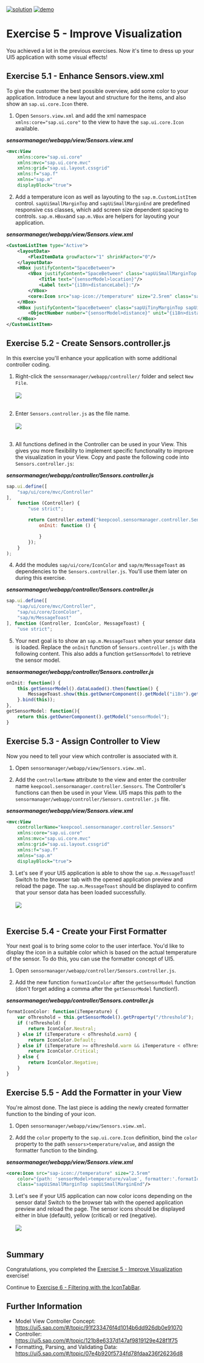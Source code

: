 [![solution](https://flat.badgen.net/badge/solution/available/green?icon=github)](https://github.com/SAP-samples/teched2020-DEV164/tree/code/ex5/TechEd2020)
[![demo](https://flat.badgen.net/badge/demo/deployed/blue?icon=chrome)](https://sap-samples.github.io/teched2020-DEV164/ex5/TechEd2020/SensorManager/webapp/)

# Exercise 5 - Improve Visualization

You achieved a lot in the previous exercises. Now it's time to dress up your UI5 application with some visual effects!

## Exercise 5.1 - Enhance Sensors.view.xml

To give the customer the best possible overview, add some color to your application. Introduce a new layout and structure for the items, and also show an `sap.ui.core.Icon` there.

1. Open `Sensors.view.xml` and add the xml namespace `xmlns:core="sap.ui.core"` to the view to have the `sap.ui.core.Icon` available.

***sensormanager/webapp/view/Sensors.view.xml***

````xml
<mvc:View
    xmlns:core="sap.ui.core"
    xmlns:mvc="sap.ui.core.mvc"
    xmlns:grid="sap.ui.layout.cssgrid"
    xmlns:f="sap.f"
    xmlns="sap.m"
    displayBlock="true">
````

2. Add a temperature icon as well as layouting to the `sap.m.CustomListItem` control. `sapUiSmallMarginTop` and `sapUiSmallMarginEnd` are predefined responsive css classes, which add screen size dependent spacing to controls. `sap.m.HBox`and `sap.m.VBox` are helpers for layouting your application.

***sensormanager/webapp/view/Sensors.view.xml***

````xml
<CustomListItem type="Active">
    <layoutData>
        <FlexItemData growFactor="1" shrinkFactor="0"/>
    </layoutData>
    <HBox justifyContent="SpaceBetween">
        <VBox justifyContent="SpaceBetween" class="sapUiSmallMarginTop sapUiSmallMarginBegin">
            <Title text="{sensorModel>location}"/>
            <Label text="{i18n>distanceLabel}:"/>
        </VBox>
        <core:Icon src="sap-icon://temperature" size="2.5rem" class="sapUiSmallMarginTop sapUiSmallMarginEnd"/>
    </HBox>
    <HBox justifyContent="SpaceBetween" class="sapUiTinyMarginTop sapUiSmallMarginBottom sapUiSmallMarginBeginEnd">
        <ObjectNumber number="{sensorModel>distance}" unit="{i18n>distanceUnit}"/>
    </HBox>
</CustomListItem>
````

## Exercise 5.2 - Create Sensors.controller.js

In this exercise you'll enhance your application with some additional controller coding. 

1. Right-click the `sensormanager/webapp/controller/` folder and select `New File`.
<br><br>![](images/05_02_0010.png)<br><br>

2. Enter `Sensors.controller.js` as the file name.
<br><br>![](images/05_02_0020.png)<br><br>

3. All functions defined in the Controller can be used in your View. This gives you more flexibility to implement specific functionality to improve the visualization in your View. Copy and paste the following code into `Sensors.controller.js`:

***sensormanager/webapp/controller/Sensors.controller.js***

````js
sap.ui.define([
    "sap/ui/core/mvc/Controller"
],
    function (Controller) {
        "use strict";

        return Controller.extend("keepcool.sensormanager.controller.Sensors", {
            onInit: function () {

            }
        });
    }
);
````

4. Add the modules `sap/ui/core/IconColor` and `sap/m/MessageToast` as dependencies to the `Sensors.controller.js`. You'll use them later on during this exercise.

***sensormanager/webapp/controller/Sensors.controller.js***

````js
sap.ui.define([
    "sap/ui/core/mvc/Controller",
    "sap/ui/core/IconColor",
    "sap/m/MessageToast"
], function (Controller, IconColor, MessageToast) {
    "use strict";
````

5. Your next goal is to show an `sap.m.MessageToast` when your sensor data is loaded. Replace the `onInit` function of `Sensors.controller.js` with the following content. This also adds a function `getSensorModel` to retrieve the sensor model.

***sensormanager/webapp/controller/Sensors.controller.js***

````js
onInit: function() {
    this.getSensorModel().dataLoaded().then(function() {
        MessageToast.show(this.getOwnerComponent().getModel("i18n").getResourceBundle().getText("msgSensorDataLoaded"), { closeOnBrowserNavigation: false });
    }.bind(this));
},
getSensorModel: function(){
    return this.getOwnerComponent().getModel("sensorModel");
}
```` 

## Exercise 5.3 - Assign Controller to View

Now you need to tell your view which controller is associated with it. 

1. Open `sensormanager/webapp/view/Sensors.view.xml`.

2. Add the `controllerName` attribute to the view and enter the controller name `keepcool.sensormanager.controller.Sensors`. The Controller's functions can then be used in your View. UI5 maps this path to the `sensormanager/webapp/controller/Sensors.controller.js` file.

***sensormanager/webapp/view/Sensors.view.xml***

````xml
<mvc:View
    controllerName="keepcool.sensormanager.controller.Sensors"
    xmlns:core="sap.ui.core"
    xmlns:mvc="sap.ui.core.mvc"
    xmlns:grid="sap.ui.layout.cssgrid"
    xmlns:f="sap.f"
    xmlns="sap.m"
    displayBlock="true">
````

3. Let's see if your UI5 application is able to show the `sap.m.MessageToast`! Switch to the browser tab with the opened application preview and reload the page. The `sap.m.MessageToast` should be displayed to confirm that your sensor data has been loaded successfully.
<br><br>![](images/05_03_0010.png)<br><br>

## Exercise 5.4 - Create your First Formatter

Your next goal is to bring some color to the user interface. You'd like to display the icon in a suitable color which is based on the actual temperature of the sensor. To do this, you can use the formatter concept of UI5.

1. Open `sensormanager/webapp/controller/Sensors.controller.js`. 

2. Add the new function `formatIconColor` after the `getSensorModel` function (don't forget adding a comma after the `getSensorModel` function!). 

***sensormanager/webapp/controller/Sensors.controller.js***

````js
formatIconColor: function(iTemperature) {
    var oThreshold = this.getSensorModel().getProperty("/threshold");
    if (!oThreshold) {
        return IconColor.Neutral;
    } else if (iTemperature < oThreshold.warm) {
        return IconColor.Default;
    } else if (iTemperature >= oThreshold.warm && iTemperature < oThreshold.hot) {
        return IconColor.Critical;
    } else {
        return IconColor.Negative;
    }
}
````

## Exercise 5.5 - Add the Formatter in your View


You're almost done. The last piece is adding the newly created formatter function to the binding of your icon.

1. Open `sensormanager/webapp/view/Sensors.view.xml`. 

2. Add the `color` property to the `sap.ui.core.Icon` definition, bind the `color` property to the path `sensors>temperature/value`, and assign the formatter function to the binding.

***sensormanager/webapp/view/Sensors.view.xml***

````xml
<core:Icon src="sap-icon://temperature" size="2.5rem"
    color="{path: 'sensorModel>temperature/value', formatter:'.formatIconColor'}"
    class="sapUiSmallMarginTop sapUiSmallMarginEnd"/>
````

3. Let's see if your UI5 application can now color icons depending on the sensor data! Switch to the browser tab with the opened application preview and reload the page. The sensor icons should be displayed either in blue (default), yellow (critical) or red (negative).
<br><br>![](images/05_05_0010.png)<br><br>

## Summary

Congratulations, you completed the [Exercise 5 - Improve Visualization](#xxercise-5---improve-visualization) exercise!

Continue to [Exercise 6 - Filtering with the IconTabBar](../ex6/README.md).

## Further Information

* Model View Controller Concept: https://ui5.sap.com/#/topic/91f233476f4d1014b6dd926db0e91070 
* Controller: https://ui5.sap.com/#/topic/121b8e6337d147af9819129e428f1f75
* Formatting, Parsing, and Validating Data: https://ui5.sap.com/#/topic/07e4b920f5734fd78fdaa236f26236d8
